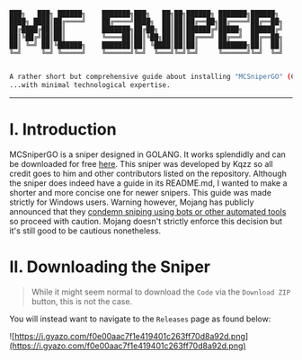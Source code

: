 ```
███╗   ███╗ ██████╗    ███████╗███╗   ██╗██╗██████╗ ███████╗██████╗ 
████╗ ████║██╔════╝    ██╔════╝████╗  ██║██║██╔══██╗██╔════╝██╔══██╗
██╔████╔██║██║         ███████╗██╔██╗ ██║██║██████╔╝█████╗  ██████╔╝
██║╚██╔╝██║██║         ╚════██║██║╚██╗██║██║██╔═══╝ ██╔══╝  ██╔══██╗
██║ ╚═╝ ██║╚██████╗    ███████║██║ ╚████║██║██║     ███████╗██║  ██║
╚═╝     ╚═╝ ╚═════╝    ╚══════╝╚═╝  ╚═══╝╚═╝╚═╝     ╚══════╝╚═╝  ╚═╝
                                                                    
```

```sh
A rather short but comprehensive guide about installing "MCSniperGO" (Credit: Kqzz) on Windows...
...with minimal technological expertise.
```

-------------------------------------------

# **I. Introduction**

MCSniperGO is a sniper designed in GOLANG. It works splendidly and can be downloaded for free [here](https://github.com/Kqzz/MCsniperGO). This sniper was developed by Kqzz so all credit goes to him and other contributors listed on the repository. Although the sniper does indeed have a guide in its README.md, I wanted to make a shorter and more concise one for newer snipers. This guide was made strictly for Windows users. Warning however, Mojang has publicly announced that they [condemn sniping using bots or other automated tools](https://twitter.com/Mojang_Ined/status/1448652087043133440) so proceed with caution. Mojang doesn't strictly enforce this decision but it's still good to be cautious nonetheless.


# **II. Downloading the Sniper**

> While it might seem normal to download the `Code` via the `Download ZIP` button, this is not the case.

You will instead want to navigate to the `Releases` page as found below:

![https://i.gyazo.com/f0e00aac7f1e419401c263ff70d8a92d.png](https://i.gyazo.com/f0e00aac7f1e419401c263ff70d8a92d.png)
